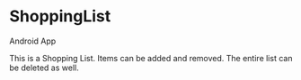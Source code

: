 # ShoppingList
Android App

This is a Shopping List.  Items can be added and removed.  The entire list can be deleted as well.
